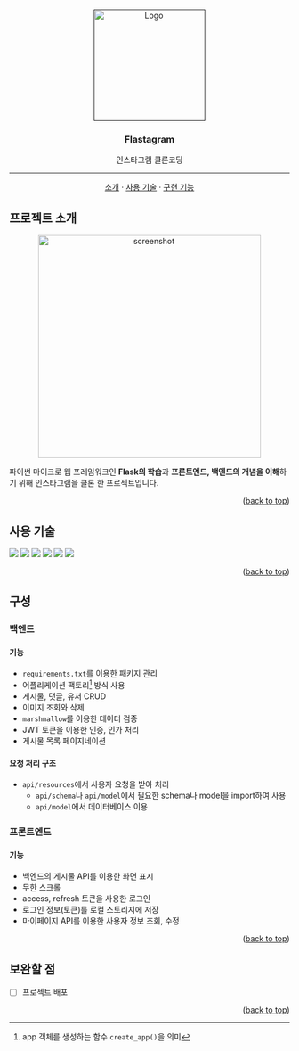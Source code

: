<!-- Improved compatibility of back to top link: See: https://github.com/othneildrew/Best-README-Template/pull/73 -->
<a name="readme-top"></a>

<br />
<div align="center">
  <a href="">
    <img src="https://user-images.githubusercontent.com/51291185/205490536-fdd434ef-c655-4b0c-9416-a74f805531e5.png" alt="Logo" width="200">
  </a>

<h3 align="center">Flastagram</h3>

  <p align="center">
    인스타그램 클론코딩
    <br />
    <hr />
    <a href="#프로젝트-소개">소개</a>
    ·
    <a href="#사용-기술">사용 기술</a>
    ·
    <a href="#구현-기능">구현 기능</a>
  </p>
</div>



## 프로젝트 소개

<div align="center">
  <img src="https://user-images.githubusercontent.com/51291185/205490840-a269819a-555c-47c1-8dd6-9ed2fd93d7de.JPG" alt="screenshot" width="400">
</div>

파이썬 마이크로 웹 프레임워크인 **Flask의 학습**과 **프론트엔드, 백엔드의 개념을 이해**하기 위해 인스타그램을 클론 한 프로젝트입니다.

<p align="right">(<a href="#readme-top">back to top</a>)</p>



## 사용 기술

<span>
  <img src="https://img.shields.io/badge/python-3670A0?style=for-the-badge&logo=python&logoColor=ffdd54" />
  <img src="https://img.shields.io/badge/flask-%23000.svg?style=for-the-badge&logo=flask&logoColor=white" />
  <img src="https://img.shields.io/badge/JWT-black?style=for-the-badge&logo=JSON%20web%20tokens" />
  <img src="https://img.shields.io/badge/html5-%23E34F26.svg?style=for-the-badge&logo=html5&logoColor=white" />
  <img src="https://img.shields.io/badge/css3-%231572B6.svg?style=for-the-badge&logo=css3&logoColor=white" />
  <img src="https://img.shields.io/badge/javascript-%23323330.svg?style=for-the-badge&logo=javascript&logoColor=%23F7DF1E" />
</span>

<p align="right">(<a href="#readme-top">back to top</a>)</p>



## 구성


### 백엔드

#### 기능

- `requirements.txt`를 이용한 패키지 관리
- 어플리케이션 팩토리[^applicationfactory] 방식 사용
- 게시물, 댓글, 유저 CRUD
- 이미지 조회와 삭제
- `marshmallow`를 이용한 데이터 검증
- JWT 토큰을 이용한 인증, 인가 처리
- 게시물 목록 페이지네이션


#### 요청 처리 구조

- `api/resources`에서 사용자 요청을 받아 처리
  * `api/schema`나 `api/model`에서 필요한 schema나 model을 import하여 사용
  * `api/model`에서 데이터베이스 이용


### 프론트엔드

#### 기능

- 백엔드의 게시물 API를 이용한 화면 표시
- 무한 스크롤
- access, refresh 토큰을 사용한 로그인
- 로그인 정보(토큰)를 로컬 스토리지에 저장
- 마이페이지 API를 이용한 사용자 정보 조회, 수정

<p align="right">(<a href="#readme-top">back to top</a>)</p>



## 보완할 점

- [ ] 프로젝트 배포

<p align="right">(<a href="#readme-top">back to top</a>)</p>


[^applicationfactory]: app 객체를 생성하는 함수 `create_app()`을 의미

